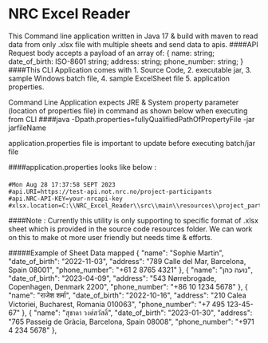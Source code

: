 # NRC Excel Reader
This Command line application written in Java 17 & build with maven to 
read data from only .xlsx file with multiple sheets and send data to apis.
####API Request body accepts a payload of an array of:
    {
    name: string;
    date_of_birth: ISO-8601 string;
    address: string;
    phone_number: string;
    }
####This CLI Application comes with 
    1. Source Code,
    2. executable jar,
    3. sample Windows batch file,
    4. sample ExcelSheet file 
    5. application properties.

Command Line Application expects JRE & System property parameter (location of properties file) in command 
as shown below when executing from CLI
####java -Dpath.properties=fullyQualifiedPathOfPropertyFile -jar jarfileName

application.properties file is important to update before executing batch/jar file

####application.properties looks like below :
#### 
    #Mon Aug 28 17:37:58 SEPT 2023
    #api.URI=https://test-api.not.nrc.no/project-participants
    #api.NRC-API-KEY=your-nrcapi-key
    #xlsx.location=C:\\NRC_Excel_Reader\\src\\main\\resources\\project_participants.xlsx


####Note : 
    Currently this utility is only supporting to specific format of .xlsx sheet 
    which is provided in the source code resources folder. We can work on this to 
    make ot more user friendly but needs time & efforts.

#####Example of Sheet Data mapped
    {
    "name": "Sophie Martin",
    "date_of_birth": "2022-11-03",
    "address": "789 Calle del Mar, Barcelona, Spain 08001",
    "phone_number": "+61 2 8765 4321"
    },
    {
    "name": "נועה כהן",
    "date_of_birth": "2023-04-09",
    "address": "543 Nørrebrogade, Copenhagen, Denmark 2200",
    "phone_number": "+86 10 1234 5678"
    },
    {
    "name": "राजेश शर्मा",
    "date_of_birth": "2022-10-16",
    "address": "210 Calea Victoriei, Bucharest, Romania 010063",
    "phone_number": "+7 495 123-45-67"
    },
    {
    "name": "สุชาดา วงศ์สวัสดิ์",
    "date_of_birth": "2023-01-30",
    "address": "765 Passeig de Gràcia, Barcelona, Spain 08008",
    "phone_number": "+971 4 234 5678"
    },